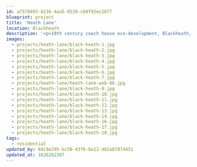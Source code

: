 ```yaml
---
id: a7570493-8216-4aa5-8530-cb9f92ec2677
blueprint: project
title: 'Heath Lane'
location: Blackheath
description: '<p>19th century coach house eco-development, Blackheath, London.<br>4000sqft 6 bedrooms, 5 bathrooms, summer house, cinema, study and gym<br>photography: <a target="_blank" href="http://www.genevievelutkinstudio.com/">genevieve lutkin</a></p>'
images:
  - projects/heath-lane/black-heath-1.jpg
  - projects/heath-lane/black-heath-2.jpg
  - projects/heath-lane/black-heath-3.jpg
  - projects/heath-lane/black-heath-4.jpg
  - projects/heath-lane/black-heath-5.jpg
  - projects/heath-lane/black-heath-6.jpg
  - projects/heath-lane/black-heath-7.jpg
  - projects/heath-lane/heath-lane-web-8b.jpg
  - projects/heath-lane/black-heath-9.jpg
  - projects/heath-lane/black-heath-10.jpg
  - projects/heath-lane/black-heath-11.jpg
  - projects/heath-lane/black-heath-12.jpg
  - projects/heath-lane/black-heath-13.jpg
  - projects/heath-lane/black-heath-14.jpg
  - projects/heath-lane/black-heath-16.jpg
  - projects/heath-lane/black-heath-17.jpg
  - projects/heath-lane/black-heath-18.jpg
tags:
  - residential
updated_by: 6dc8e295-bc50-43f6-ba12-462a87874451
updated_at: 1626262387
---
```

